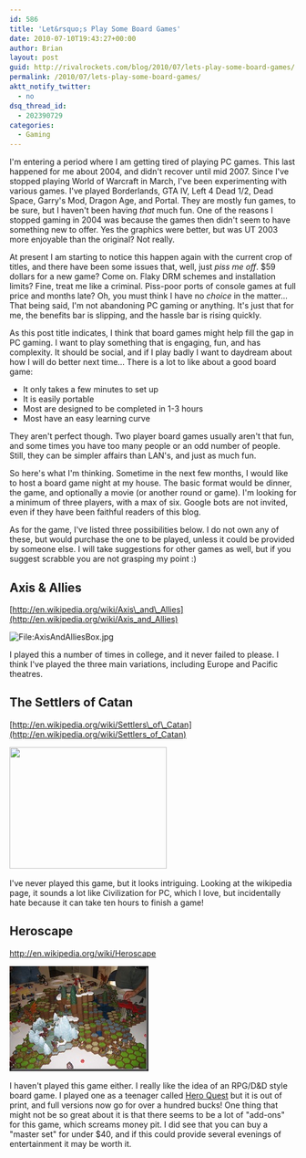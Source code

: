 ```yaml
---
id: 586
title: 'Let&rsquo;s Play Some Board Games'
date: 2010-07-10T19:43:27+00:00
author: Brian
layout: post
guid: http://rivalrockets.com/blog/2010/07/lets-play-some-board-games/
permalink: /2010/07/lets-play-some-board-games/
aktt_notify_twitter:
  - no
dsq_thread_id:
  - 202390729
categories:
  - Gaming
---
```

I'm entering a period where I am getting tired of playing PC games.   This last happened for me about 2004, and didn't recover until mid 2007.   Since I've stopped playing World of Warcraft in March, I've been experimenting with various games.   I've played Borderlands, GTA IV, Left 4 Dead 1/2, Dead Space, Garry's Mod, Dragon Age, and Portal.   They are mostly fun games, to be sure, but I haven't been having _that_ much fun.   One of the reasons I stopped gaming in 2004 was because the games then didn't seem to have something new to offer.   Yes the graphics were better, but was UT 2003 more enjoyable than the original? Not really.   

At present I am starting to notice this happen again with the current crop of titles, and there have been some issues that, well, just _piss me off_.   $59 dollars for a new game?   Come on.   Flaky DRM schemes and installation limits?  Fine, treat me like a criminal.   Piss-poor ports of console games at full price and months late?   Oh, you must think I have no _choice_ in the matter…   That being said, I'm not abandoning PC gaming or anything.   It's just that for me, the benefits bar is slipping, and the hassle bar is rising quickly.   

As this post title indicates, I think that board games might help fill the gap in PC gaming.   I want to play something that is engaging, fun, and has complexity.   It should be social, and if I play badly I want to daydream about how I will do better next time…   There is a lot to like about a good board game:

  * It only takes a few minutes to set up
  * It is easily portable
  * Most are designed to be completed in 1-3 hours
  * Most have an easy learning curve

They aren't perfect though.   Two player board games usually aren't that fun, and some times you have too many people or an odd number of people.   Still, they can be simpler affairs than LAN's, and just as much fun.   

So here's what I'm thinking.   Sometime in the next few months, I would like to host a board game night at my house.    The basic format would be dinner, the game, and optionally a movie (or another round or game).   I'm looking for a minimum of three players, with a max of six.   Google bots are not invited, even if they have been faithful readers of this blog.   

As for the game, I've listed three possibilities below.   I do not own any of these, but would purchase the one to be played, unless it could be provided by someone else.   I will take suggestions for other games as well, but if you suggest scrabble you are not grasping my point :)    

## Axis & Allies

[http://en.wikipedia.org/wiki/Axis\_and\_Allies](http://en.wikipedia.org/wiki/Axis_and_Allies)

 <img alt="File:AxisAndAlliesBox.jpg" src="http://upload.wikimedia.org/wikipedia/en/5/57/AxisAndAlliesBox.jpg" width="300" height="194" />

I played this a number of times in college, and it never failed to please.  I think I've played the three main variations, including Europe and Pacific theatres.   

## The Settlers of Catan

[http://en.wikipedia.org/wiki/Settlers\_of\_Catan](http://en.wikipedia.org/wiki/Settlers_of_Catan)

<img src="http://www.gamespeopleplay.ca/i/Settlers_of_Catan_.JPG" width="276" height="213" />

I've never played this game, but it looks intriguing.   Looking at the wikipedia page, it sounds a lot like Civilization for PC, which I love, but incidentally hate because it can take ten hours to finish a game!

## Heroscape

<http://en.wikipedia.org/wiki/Heroscape>

[<img style="border-bottom: 0px;border-left: 0px;border-top: 0px;border-right: 0px" border="0" alt="800px-HeroscapeGame" src="/content/2010/07/800pxHeroscapeGame_thumb.jpg" width="244" height="184" />](/content/2010/07/800pxHeroscapeGame.jpg) 

I haven't played this game either.  I really like the idea of an RPG/D&D style board game.   I played one as a teenager called [Hero Quest](http://en.wikipedia.org/wiki/Hero_Quest) but it is out of print, and full versions now go for over a hundred bucks!   One thing that might not be so great about it is that there seems to be a lot of "add-ons" for this game, which screams money pit.   I did see that you can buy a "master set" for under $40, and if this could provide several evenings of entertainment it may be worth it.  